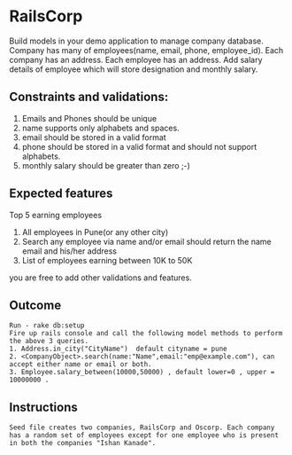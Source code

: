 # RailsCorp
Build models in your demo application to manage company database.
Company has many of employees(name, email, phone, employee_id).
Each company has an address.
Each employee has an address.
Add salary details of employee which will store designation and monthly salary.

## Constraints and validations:

  1. Emails and Phones should be unique
  2. name supports only alphabets and spaces.
  3. email should be stored in a valid format
  4. phone should be stored in a valid format and should not support alphabets.
  5. monthly salary should be greater than zero ;-)

## Expected features

  Top 5 earning employees
  
  1. All employees in Pune(or any other city)
  2. Search any employee via name and/or email should return the name email and his/her address
  3. List of employees earning between 10K to 50K
  
  you are free to add other validations and features.


## Outcome
	Run - rake db:setup
	Fire up rails console and call the following model methods to perform the above 3 queries.
	1. Address.in_city("CityName")  default cityname = pune
	2. <CompanyObject>.search(name:"Name",email:"emp@example.com"), can accept either name or email or both.
	3. Employee.salary_between(10000,50000) , default lower=0 , upper = 10000000 .


## Instructions

	Seed file creates two companies, RailsCorp and Oscorp. Each company has a random set of employees except for one employee who is present in both the companies "Ishan Kanade".
